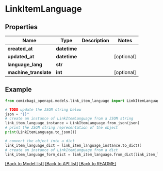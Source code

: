 # LinkItemLanguage


## Properties

Name | Type | Description | Notes
------------ | ------------- | ------------- | -------------
**created_at** | **datetime** |  | 
**updated_at** | **datetime** |  | [optional] 
**language_lang** | **str** |  | 
**machine_translate** | **int** |  | [optional] 

## Example

```python
from comicbagi_openapi.models.link_item_language import LinkItemLanguage

# TODO update the JSON string below
json = "{}"
# create an instance of LinkItemLanguage from a JSON string
link_item_language_instance = LinkItemLanguage.from_json(json)
# print the JSON string representation of the object
print(LinkItemLanguage.to_json())

# convert the object into a dict
link_item_language_dict = link_item_language_instance.to_dict()
# create an instance of LinkItemLanguage from a dict
link_item_language_form_dict = link_item_language.from_dict(link_item_language_dict)
```
[[Back to Model list]](../README.md#documentation-for-models) [[Back to API list]](../README.md#documentation-for-api-endpoints) [[Back to README]](../README.md)


